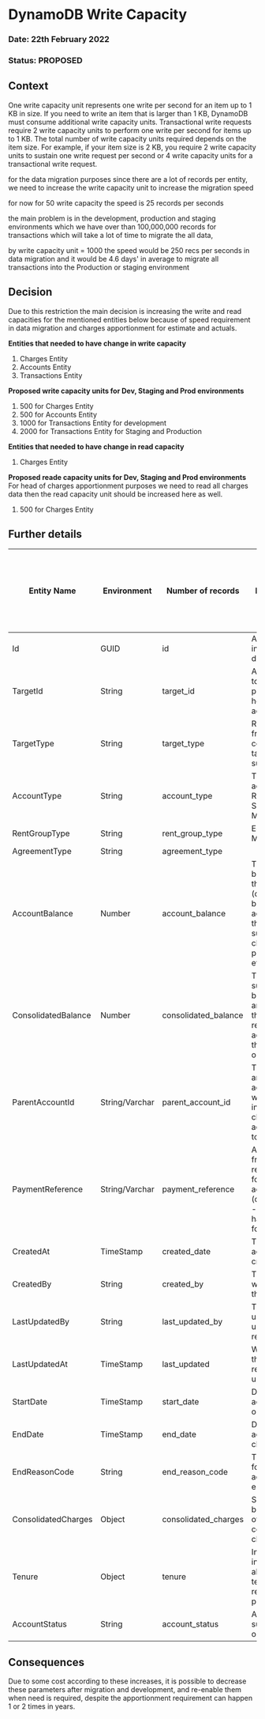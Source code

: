 # DynamoDB Write Capacity

### **Date:** 22th February 2022

### **Status:** PROPOSED

## **Context**

One write capacity unit represents one write per second for an item up to 1 KB in size. If you need to write an item that is larger than 1 KB, DynamoDB must consume additional write capacity units. Transactional write requests require 2 write capacity units to perform one write per second for items up to 1 KB. The total number of write capacity units required depends on the item size. For example, if your item size is 2 KB, you require 2 write capacity units to sustain one write request per second or 4 write capacity units for a transactional write request.


for the data migration purposes since there are a lot of records per entity, we need to increase the write capacity unit to increase the migration speed

for now for 50 write capacity the speed is 25 records per seconds

the main problem is in the development, production and staging environments which we have over than 100,000,000 records for transactions which will take a lot of time to migrate the all data,

by write capacity unit = 1000 the speed would be 250 recs per seconds in data migration and it would be 4.6 days' in average to migrate all transactions into the Production or staging environment

## **Decision**

Due to this restriction the main decision is increasing the write and read capacities for the mentioned entities below because of speed requirement in data migration and charges apportionment for estimate and actuals.

**Entities that needed to have change in write capacity**

1. Charges Entity
2. Accounts Entity
3. Transactions Entity

**Proposed write capacity units for Dev, Staging and Prod environments**

1. 500 for Charges Entity
2. 500 for Accounts Entity
3. 1000 for Transactions Entity for development
4. 2000 for Transactions Entity for Staging and Production

**Entities that needed to have change in read capacity**

1. Charges Entity

**Proposed reade capacity units for Dev, Staging and Prod environments**
For head of charges apportionment purposes we need to read all charges data then the read capacity unit should be increased here as well.

1. 500 for Charges Entity

## **Further details**

| Entity Name | Environment | Number of records | Proposed New Write Capacity | Proposed New Read Capacity | Number or records/second after the change | Estimated Time to move all the records from IFS -> Staging/Prod | The required AWS package size for each proposed change
|------|------|---------|---------|---------|---------|---------|---------|
| Id | GUID | id | A unique id in the database |
| TargetId | String | target_id | A reference to the person holding this account|
| TargetType | String | target_type | Referenced from the collection of target types sub table |
| AccountType | String | account_type | The type of account, eg Recharge, Sundry, Master |
| RentGroupType | String | rent_group_type | Eg MajorWorks |
| AgreementType | String | agreement_type | |
| AccountBalance | Number | account_balance | The current balance of the account (calculated based on activity on the account such as charges, payments, etc) |
| ConsolidatedBalance | Number | consolidated_balance | The summarized balance amount of the all related account to the master one |
| ParentAccountId | String/Varchar | parent_account_id | The main and master account which includes child accounts too. |
| PaymentReference | String/Varchar | payment_reference | A user friendly reference for an account (calculated - Ibrahim has the formula) |
| CreatedAt | TimeStamp | created_date | The date the account was created |
| CreatedBy | String | created_by | The user who created the record |
| LastUpdatedBy | String | last_updated_by | The last user who updated the record |
| LastUpdatedAt | TimeStamp | last_updated | When last the account record was updated |
| StartDate | TimeStamp | start_date | Date the account was opened |
| EndDate | TimeStamp | end_date | Date the account was closed |
| EndReasonCode | String | end_reason_code | The reason for the account ending |
| ConsolidatedCharges | Object | consolidated_charges | See breakdown of consolidated charges |
| Tenure | Object | tenure | Includes the information about the tenancy and responsible person |
| AccountStatus | String | account_status | Active, suspended or ended |

## **Consequences**
Due to some cost according to these increases, it is possible to decrease these parameters after migration and development, and re-enable them when need is required, despite the apportionment requirement can happen 1 or 2 times in years.